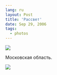 ```yaml
---
lang: ru
layout: Post
title: 'Рассвет'
date: Sep 29, 2006
tags:
  - photos
---
```


![](photo://Sapegin_Artem_20D_2006-09-27_249-4919)

Московская область.

<!--more-->

![](/images/blog/Sapegin-Artem-20D-2006-09-27-249-4929-lj.jpg)
